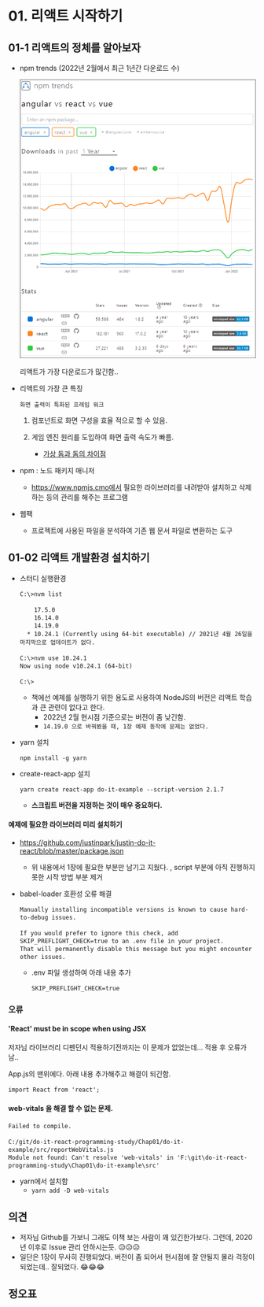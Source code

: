 # 01. 리액트 시작하기 

## 01-1 리액트의 정체를 알아보자

* npm trends (2022년 2월에서 최근 1년간 다운로드 수)

  ![npm-trends-2022-02](./doc-resources/npm-trends-2022-02.png)

  리액트가 가장 다운로드가 많긴함..

* 리액트의 가장 큰 특징

  `화면 출력이 특화된 프레임 워크`

  1. 컴포넌트로 화면 구성을 효율 적으로 할 수 있음.

  2. 게임 엔진 원리를 도입하여 화면 출력 속도가 빠름.

     * [가상 돔과 돔의 차이점](https://github.com/FEDevelopers/tech.description/wiki/%EA%B0%80%EC%83%81-%EB%8F%94%EA%B3%BC-%EB%8F%94%EC%9D%98-%EC%B0%A8%EC%9D%B4%EC%A0%90)

       

* npm : 노드 패키지 매니저

  * https://www.npmjs.cmo에서 필요한 라이브러리를 내려받아 설치하고 삭제하는 등의 관리를 해주는 프로그램

* 웹팩

  * 프로젝트에 사용된 파일을 분석하여 기존 웹 문서 파일로 변환하는 도구

  

## 01-02 리액트 개발환경 설치하기

* 스터디 실행환경

  ```
  C:\>nvm list
  
      17.5.0
      16.14.0
      14.19.0
    * 10.24.1 (Currently using 64-bit executable) // 2021년 4월 26일을 마지막으로 업데이트가 없다.
  
  C:\>nvm use 10.24.1
  Now using node v10.24.1 (64-bit)
  
  C:\>
  ```

  * 책에선 예제를 실행하기 위한 용도로 사용하여 NodeJS의 버전은 리액트 학습과 큰 관련이 없다고 한다.
    * 2022년 2월 현시점 기준으로는 버전이 좀 낮긴함.
    * `14.19.0 으로 바꿔봤을 때, 1장 예제 동작에 문제는 없었다.`



* yarn 설치

  ```
  npm install -g yarn
  ```

* create-react-app 설치

  ```
  yarn create react-app do-it-example --script-version 2.1.7
  ```

  * **스크립트 버전을 지정하는 것이 매우 중요하다.**



#### 예제에 필요한 라이브러리 미리 설치하기

* https://github.com/justinpark/justin-do-it-react/blob/master/package.json

  * 위 내용에서 1장에 필요한 부분만 남기고 지웠다. , script 부분에 아직 진행하지 못한 시작 방법 부분 제거

    

* babel-loader 호환성 오류 해결

  ```
  Manually installing incompatible versions is known to cause hard-to-debug issues.
  
  If you would prefer to ignore this check, add SKIP_PREFLIGHT_CHECK=true to an .env file in your project.
  That will permanently disable this message but you might encounter other issues.
  ```

  * .env 파일 생성하여 아래 내용 추가

    ```
    SKIP_PREFLIGHT_CHECK=true
    ```

    

### 오류

####  'React' must be in scope when using JSX

저자님 라이브러리 디펜던시 적용하기전까지는 이 문제가 없었는데... 적용 후 오류가 남..

App.js의 맨위에다. 아래 내용 추가해주고 해결이 되긴함.

```react
import React from 'react';
```



#### web-vitals 을 해결 할 수 없는 문제.

```
Failed to compile.

C:/git/do-it-react-programming-study/Chap01/do-it-example/src/reportWebVitals.js
Module not found: Can't resolve 'web-vitals' in 'F:\git\do-it-react-programming-study\Chap01\do-it-example\src'
```

* yarn에서 설치함
  * `yarn add -D web-vitals`





## 의견

* 저자님 Github를 가보니 그래도 이책 보는 사람이 꽤 있긴한가보다. 그런데, 2020년 이후로 Issue 관리 안하시는듯. 😥😥😥
* 일단은 1장이 무사히 진행되었다. 버전이 좀 되어서 현시점에 잘 안될지 몰라 걱정이 되었는데.. 잘되었다. 😂😂😂



## 정오표

